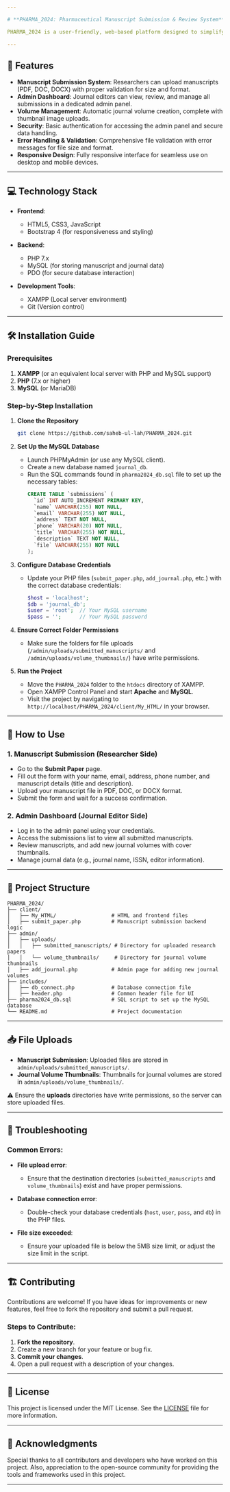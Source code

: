 ```yaml
---

# **PHARMA_2024: Pharmaceutical Manuscript Submission & Review System**

PHARMA_2024 is a user-friendly, web-based platform designed to simplify the process of submitting, managing, and reviewing pharmaceutical research papers. It streamlines interactions between researchers and journal editors, allowing easy submission of manuscripts and efficient management of journal volumes.

---
```


## 🚀 **Features**

- **Manuscript Submission System**: Researchers can upload manuscripts (PDF, DOC, DOCX) with proper validation for size and format.
- **Admin Dashboard**: Journal editors can view, review, and manage all submissions in a dedicated admin panel.
- **Volume Management**: Automatic journal volume creation, complete with thumbnail image uploads.
- **Security**: Basic authentication for accessing the admin panel and secure data handling.
- **Error Handling & Validation**: Comprehensive file validation with error messages for file size and format.
- **Responsive Design**: Fully responsive interface for seamless use on desktop and mobile devices.

---

## 💻 **Technology Stack**

- **Frontend**: 
  - HTML5, CSS3, JavaScript
  - Bootstrap 4 (for responsiveness and styling)

- **Backend**: 
  - PHP 7.x
  - MySQL (for storing manuscript and journal data)
  - PDO (for secure database interaction)

- **Development Tools**: 
  - XAMPP (Local server environment)
  - Git (Version control)

---

## 🛠️ **Installation Guide**

### **Prerequisites**
1. **XAMPP** (or an equivalent local server with PHP and MySQL support)
2. **PHP** (7.x or higher)
3. **MySQL** (or MariaDB)

### **Step-by-Step Installation**

1. **Clone the Repository**
   ```bash
   git clone https://github.com/saheb-ul-lah/PHARMA_2024.git
   ```

2. **Set Up the MySQL Database**
   - Launch PHPMyAdmin (or use any MySQL client).
   - Create a new database named `journal_db`.
   - Run the SQL commands found in `pharma2024_db.sql` file to set up the necessary tables:
     ```sql
     CREATE TABLE `submissions` (
       `id` INT AUTO_INCREMENT PRIMARY KEY,
       `name` VARCHAR(255) NOT NULL,
       `email` VARCHAR(255) NOT NULL,
       `address` TEXT NOT NULL,
       `phone` VARCHAR(20) NOT NULL,
       `title` VARCHAR(255) NOT NULL,
       `description` TEXT NOT NULL,
       `file` VARCHAR(255) NOT NULL
     );
     ```

3. **Configure Database Credentials**
   - Update your PHP files (`submit_paper.php`, `add_journal.php`, etc.) with the correct database credentials:
     ```php
     $host = 'localhost';
     $db = 'journal_db';
     $user = 'root';  // Your MySQL username
     $pass = '';      // Your MySQL password
     ```

4. **Ensure Correct Folder Permissions**
   - Make sure the folders for file uploads (`/admin/uploads/submitted_manuscripts/` and `/admin/uploads/volume_thumbnails/`) have write permissions.

5. **Run the Project**
   - Move the `PHARMA_2024` folder to the `htdocs` directory of XAMPP.
   - Open XAMPP Control Panel and start **Apache** and **MySQL**.
   - Visit the project by navigating to `http://localhost/PHARMA_2024/client/My_HTML/` in your browser.

---

## 🎯 **How to Use**

### **1. Manuscript Submission (Researcher Side)**
- Go to the **Submit Paper** page.
- Fill out the form with your name, email, address, phone number, and manuscript details (title and description).
- Upload your manuscript file in PDF, DOC, or DOCX format.
- Submit the form and wait for a success confirmation.

### **2. Admin Dashboard (Journal Editor Side)**
- Log in to the admin panel using your credentials.
- Access the submissions list to view all submitted manuscripts.
- Review manuscripts, and add new journal volumes with cover thumbnails.
- Manage journal data (e.g., journal name, ISSN, editor information).

---

## 📂 **Project Structure**

```plaintext
PHARMA_2024/
├── client/
│   ├── My_HTML/                  # HTML and frontend files
│   ├── submit_paper.php          # Manuscript submission backend logic
├── admin/
│   ├── uploads/
│   │   ├── submitted_manuscripts/ # Directory for uploaded research papers
│   │   └── volume_thumbnails/     # Directory for journal volume thumbnails
│   ├── add_journal.php           # Admin page for adding new journal volumes
├── includes/
│   ├── db_connect.php            # Database connection file
│   ├── header.php                # Common header file for UI
├── pharma2024_db.sql             # SQL script to set up the MySQL database
└── README.md                     # Project documentation
```

---

## 📥 **File Uploads**

- **Manuscript Submission**: Uploaded files are stored in `admin/uploads/submitted_manuscripts/`.
- **Journal Volume Thumbnails**: Thumbnails for journal volumes are stored in `admin/uploads/volume_thumbnails/`.
  
⚠️ Ensure the **uploads** directories have write permissions, so the server can store uploaded files.

---

## 🔧 **Troubleshooting**

### Common Errors:
- **File upload error**: 
  - Ensure that the destination directories (`submitted_manuscripts` and `volume_thumbnails`) exist and have proper permissions.
  
- **Database connection error**: 
  - Double-check your database credentials (`host`, `user`, `pass`, and `db`) in the PHP files.

- **File size exceeded**: 
  - Ensure your uploaded file is below the 5MB size limit, or adjust the size limit in the script.

---

## 🏗️ **Contributing**

Contributions are welcome! If you have ideas for improvements or new features, feel free to fork the repository and submit a pull request.

### Steps to Contribute:
1. **Fork the repository**.
2. Create a new branch for your feature or bug fix.
3. **Commit your changes**.
4. Open a pull request with a description of your changes.

---

## 📝 **License**

This project is licensed under the MIT License. See the [LICENSE](LICENSE) file for more information.

---

## 🌟 **Acknowledgments**

Special thanks to all contributors and developers who have worked on this project. Also, appreciation to the open-source community for providing the tools and frameworks used in this project.

---
